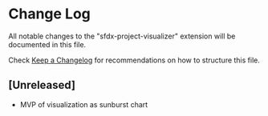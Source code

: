 # Change Log

All notable changes to the "sfdx-project-visualizer" extension will be documented in this file.

Check [Keep a Changelog](http://keepachangelog.com/) for recommendations on how to structure this file.

## [Unreleased]

- MVP of visualization as sunburst chart